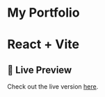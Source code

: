 # My Portfolio
# React + Vite

## 🚀 Live Preview
Check out the live version [here](https://my-portfoliois.netlify.app/).